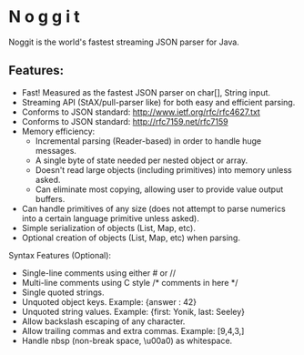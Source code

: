N o g g i t
===========

Noggit is the world's fastest streaming JSON parser for Java.

Features:
---------
 - Fast!  Measured as the fastest JSON parser on char[], String input.
 - Streaming API (StAX/pull-parser like) for both easy and efficient parsing.
 - Conforms to JSON standard: http://www.ietf.org/rfc/rfc4627.txt
 - Conforms to JSON standard: http://rfc7159.net/rfc7159
 - Memory efficiency:
    - Incremental parsing (Reader-based) in order to handle huge messages.
    - A single byte of state needed per nested object or array.
    - Doesn't read large objects (including primitives) into memory unless asked.
    - Can eliminate most copying, allowing user to provide value output buffers.
 - Can handle primitives of any size (does not attempt to parse
   numerics into a certain language primitive unless asked).
 - Simple serialization of objects (List, Map, etc).
 - Optional creation of objects (List, Map, etc) when parsing.

Syntax Features (Optional):
 - Single-line comments using either # or //
 - Multi-line comments using C style /* comments in here */
 - Single quoted strings.
 - Unquoted object keys.  Example: {answer : 42}
 - Unquoted string values.  Example: {first: Yonik, last: Seeley}
 - Allow backslash escaping of any character.
 - Allow trailing commas and extra commas.  Example: [9,4,3,]
 - Handle nbsp (non-break space, \u00a0) as whitespace.
